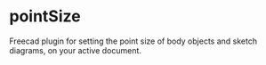 # pointSize
Freecad plugin for setting the point size of  body objects and sketch diagrams, on your active document.
